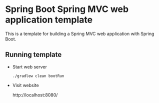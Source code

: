 # Spring Boot Spring MVC web application template

This is a template for building a Spring MVC web application with Spring Boot.

## Running template

- Start web server

    ```shell
    ./gradlew clean bootRun
    ```

- Visit website

    http://localhost:8080/

